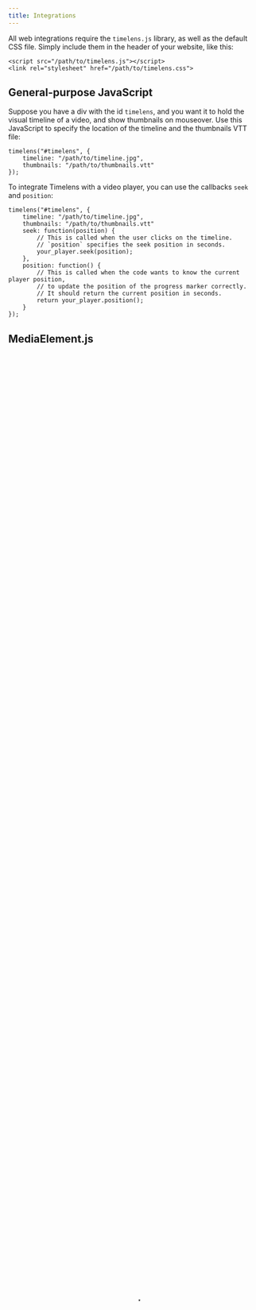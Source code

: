 ```yaml
---
title: Integrations
---
```


All web integrations require the `timelens.js` library, as well as the default CSS file. Simply include them in the header of your website, like this:

    <script src="/path/to/timelens.js"></script>
    <link rel="stylesheet" href="/path/to/timelens.css">

## General-purpose JavaScript

<div id="timelens" class="demo"></div>

Suppose you have a div with the id `timelens`, and you want it to hold the visual timeline of a video, and show thumbnails on mouseover.
Use this JavaScript to specify the location of the timeline and the thumbnails VTT file:

    timelens("#timelens", {
        timeline: "/path/to/timeline.jpg",
        thumbnails: "/path/to/thumbnails.vtt"
    });

To integrate Timelens with a video player, you can use the callbacks `seek` and `position`:

    timelens("#timelens", {
        timeline: "/path/to/timeline.jpg",
        thumbnails: "/path/to/thumbnails.vtt"
        seek: function(position) {
            // This is called when the user clicks on the timeline.
            // `position` specifies the seek position in seconds.
            your_player.seek(position);
        },
        position: function() {
            // This is called when the code wants to know the current player position,
            // to update the position of the progress marker correctly.
            // It should return the current position in seconds.
            return your_player.position();
        }
    });

<script>
timelens("#timelens", {timeline: "/timelines/6558.jpg", thumbnails: "/thumbnails/6558.vtt"});
</script>

## MediaElement.js

<script src="/assets/mediaelement/mediaelement-and-player.min.js"></script>

<link rel="stylesheet" href="/assets/mediaelement/mediaelementplayer.min.css" />
<script src="/assets/timelens-mediaelement.js"></script>

<video class="mediaelement" data-id="2291" poster="https://static.media.ccc.de/media/congress/2014/6558-hd_preview.jpg" id="mejs_6321571297311233_html5" src="https://cdn.media.ccc.de/congress/2014/webm-hd/31c3-6558-de-en-Traue_keinem_Scan_den_du_nicht_selbst_gefaelscht_hast_webm-hd.webm" preload="auto" style="width: 100%; height: 100%;" data-timeline="/timelines/6558.jpg">
<track kind="metadata" label="thumbnails" src="/thumbnails/6558.vtt">
</video>

Include timelens-mediaelement.js in your website's `<head>`.
Then you can simply add a `timelens` entry to the features list when initializing the player, and everything will just work:

    var player = new MediaElementPlayer(document.querySelector("#mediaelement"), {
        features: ["playpause", "progress", "volume", "timelens"]
    });

<script>
var player = new MediaElementPlayer(document.querySelector(".mediaelement"), {
    features: ["playpause", "progress", "volume", "timelens"]
});
</script>

## Clappr

<script type="text/javascript" src="https://cdn.jsdelivr.net/npm/clappr@latest/dist/clappr.min.js"></script>

<script type="text/javascript" src="/assets/timelens-clappr.js"></script>

<div id="clappr" style="width: 100%; height: 100%"></div>

<script>
    var player = new Clappr.Player({
        source: "https://berlin-ak.ftp.media.ccc.de//congress/2014/webm-hd/31c3-6558-de-en-Traue_keinem_Scan_den_du_nicht_selbst_gefaelscht_hast_webm-hd.webm",
        parentId: "#clappr",
        poster: "https://static.media.ccc.de/media/congress/2014/6558-hd_preview.jpg",
        plugins: {
            core: [TimelensPlugin]
        },
        timelens: {
            timeline: "/timelines/6558.jpg",
            thumbnails: "/thumbnails/6558.vtt"
        }
    });
</script>

Include timelens-clappr.js in your website's `<head>`.
Then you can simply add a `TimelensPlugin` entry to the plugins list when initializing the player, and define the location of the timeline and the thumbnails file in the `timelens` parameter:

    var player = new Clappr.Player({
        source: "/path/to/video.mp4",
        parentId: "#clappr",
        plugins: {
            core: [TimelensPlugin]
        },
        timelens: {
            timeline: "/path/to/timeline.jpg",
            thumbnails: "/path/to/thumbnails.vtt"
        }
    });
